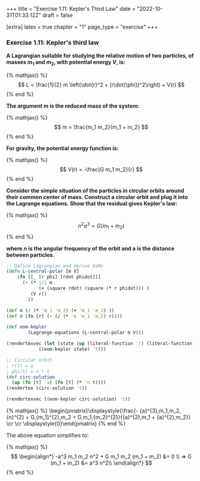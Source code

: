 +++
title = "Exercise 1.11: Kepler's Third Law"
date = "2022-10-31T01:33:12Z"
draft = false

[extra]
latex = true
chapter = "1"
page_type = "exercise"
+++





### Exercise 1.11: Kepler's third law

**A Lagrangian suitable for studying the relative motion of two particles, of masses $m_1$ and $m_2$, with potential energy $V$, is:**


{% mathjax() %}
$$
L = \frac{1}{2} m \left(\dot{r}^2 + (r\dot{\phi})^2\right) + V(r)
$$
{% end %}




**The argument $m$ is the reduced mass of the system:**


{% mathjax() %}
$$
m = \frac{m_1 m_2}{m_1 + m_2}
$$
{% end %}




**For gravity, the potential energy function is:**


{% mathjax() %}
$$
V(r) = -\frac{G m_1 m_2}{r}
$$
{% end %}




**Consider the simple situation of the particles in circular orbits around their common center of mass. Construct a circular orbit and plug it into the Lagrange equations. Show that the residual gives Kepler's law:**


{% mathjax() %}
$$
n^2 a^3 = G(m_1 + m_2)
$$
{% end %}




**where $n$ is the angular frequency of the orbit and a is the distance between particles.**

```clojure
;; Define Lagrangian and derive EoMs
(defn L-central-polar [m V]
    (fn [[_ [r phi] [rdot phidot]]] 
      (- (* 1/2 m
            (+ (square rdot) (square (* r phidot))) )
         (V r))
        ))

(def m (/ (* 'm_1 'm_2) (+ 'm_1 'm_2) ))
(def V (fn [r] (- (/ (* 'G 'm_1 'm_2) r))))

(def eom-kepler 
        (Lagrange-equations (L-central-polar m V)))

(rendertexvec (let [state (up (literal-function 'r) (literal-function 'phi))]
            ((eom-kepler state) 't)))
```

```clojure
;; Circular orbit
; r(t) = a
; phi(t) = n * t  
(def circ-solution
  (up (fn [t] 'a) (fn [t] (* 'n t))))
(rendertex (circ-solution 't))
```

```clojure
(rendertexvec ((eom-kepler circ-solution) 't))
```

{% mathjax() %}
\begin{pmatrix}\displaystyle{\frac{- {a}^{3}\,m_1\,m_2\,{n}^{2} + G\,{m_1}^{2}\,m_2 + G\,m_1\,{m_2}^{2}}{{a}^{2}\,m_1 + {a}^{2}\,m_2}} \cr \cr \displaystyle{0}\end{pmatrix}
{% end %}




The above equation simplifies to:


{% mathjax() %}
$$
\begin{align*}
-a^3 m_1 m_2 n^2 + G m_1 m_2 (m_1 + m_2) &= 0 \\
=> G (m_1 + m_2) &= a^3 n^2\\
\end{align*}
$$
{% end %}


